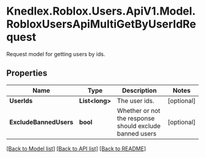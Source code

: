 # Knedlex.Roblox.Users.ApiV1.Model.RobloxUsersApiMultiGetByUserIdRequest
Request model for getting users by ids.

## Properties

Name | Type | Description | Notes
------------ | ------------- | ------------- | -------------
**UserIds** | **List&lt;long&gt;** | The user ids. | [optional] 
**ExcludeBannedUsers** | **bool** | Whether or not the response should exclude banned users | [optional] 

[[Back to Model list]](../README.md#documentation-for-models) [[Back to API list]](../README.md#documentation-for-api-endpoints) [[Back to README]](../README.md)


